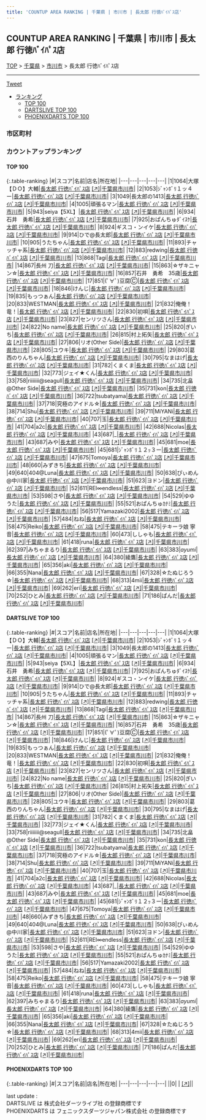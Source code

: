 ```yaml
---
title: 'COUNTUP AREA RANKING | 千葉県 | 市川市 | 長太郎 行徳ﾊﾞｲﾊﾟｽ店'
---
```

## COUNTUP AREA RANKING | 千葉県 | 市川市 | 長太郎 行徳ﾊﾞｲﾊﾟｽ店

[TOP](/darts/rank/) > [千葉県](/darts/rank/千葉県/) > [市川市](/darts/rank/千葉県/市川市/) > 長太郎 行徳ﾊﾞｲﾊﾟｽ店

___

<a href="https://twitter.com/share?ref_src=twsrc%5Etfw" data-text="COUNTUP AREA RANKING | 千葉県市川市長太郎 行徳ﾊﾞｲﾊﾟｽ店" class="twitter-share-button" data-hashtags="DARTSLIVE,PHOENIXDARTS,darts,ダーツ" data-show-count="false">Tweet</a>

* [ランキング](#カウントアップランキング)
    * [TOP 100](#top-100)
    * [DARTSLIVE TOP 100](#dartslive-top-100)
    * [PHOENIXDARTS TOP 100](#phoenixdarts-top-100)

### 市区町村

<ul>

</ul>

### カウントアップランキング

#### TOP 100



{:.table-ranking}
|#|スコア|名前|店名|所在地|
|---|---|---|---|---|
|1|1064|<span class="rank-name-dl">大塚【ＤＯ】大輔</span>|<a href="/darts/rank/shops/ba0e1e08d16507120d9b047a20a7ba1e.html">長太郎 行徳ﾊﾞｲﾊﾟｽ店</a> <a href="https://search.dartslive.com/jp/shop/ba0e1e08d16507120d9b047a20a7ba1e">[↗]</a>|<a href="/darts/rank/千葉県/市川市">千葉県市川市</a>|
|2|1053|<span class="rank-name-dl">ｼﾞｬﾝﾎﾞﾘ１ッ４ー</span>|<a href="/darts/rank/shops/ba0e1e08d16507120d9b047a20a7ba1e.html">長太郎 行徳ﾊﾞｲﾊﾟｽ店</a> <a href="https://search.dartslive.com/jp/shop/ba0e1e08d16507120d9b047a20a7ba1e">[↗]</a>|<a href="/darts/rank/千葉県/市川市">千葉県市川市</a>|
|3|1049|<span class="rank-name-dl">長太郎の1413</span>|<a href="/darts/rank/shops/ba0e1e08d16507120d9b047a20a7ba1e.html">長太郎 行徳ﾊﾞｲﾊﾟｽ店</a> <a href="https://search.dartslive.com/jp/shop/ba0e1e08d16507120d9b047a20a7ba1e">[↗]</a>|<a href="/darts/rank/千葉県/市川市">千葉県市川市</a>|
|4|1005|<span class="rank-name-dl">頑張るマン</span>|<a href="/darts/rank/shops/ba0e1e08d16507120d9b047a20a7ba1e.html">長太郎 行徳ﾊﾞｲﾊﾟｽ店</a> <a href="https://search.dartslive.com/jp/shop/ba0e1e08d16507120d9b047a20a7ba1e">[↗]</a>|<a href="/darts/rank/千葉県/市川市">千葉県市川市</a>|
|5|943|<span class="rank-name-dl">seiya【5XL】</span>|<a href="/darts/rank/shops/ba0e1e08d16507120d9b047a20a7ba1e.html">長太郎 行徳ﾊﾞｲﾊﾟｽ店</a> <a href="https://search.dartslive.com/jp/shop/ba0e1e08d16507120d9b047a20a7ba1e">[↗]</a>|<a href="/darts/rank/千葉県/市川市">千葉県市川市</a>|
|6|934|<span class="rank-name-dl">石井　勇希</span>|<a href="/darts/rank/shops/ba0e1e08d16507120d9b047a20a7ba1e.html">長太郎 行徳ﾊﾞｲﾊﾟｽ店</a> <a href="https://search.dartslive.com/jp/shop/ba0e1e08d16507120d9b047a20a7ba1e">[↗]</a>|<a href="/darts/rank/千葉県/市川市">千葉県市川市</a>|
|7|925|<span class="rank-name-dl">おぱんちゅﾀﾞｲｽｹ</span>|<a href="/darts/rank/shops/ba0e1e08d16507120d9b047a20a7ba1e.html">長太郎 行徳ﾊﾞｲﾊﾟｽ店</a> <a href="https://search.dartslive.com/jp/shop/ba0e1e08d16507120d9b047a20a7ba1e">[↗]</a>|<a href="/darts/rank/千葉県/市川市">千葉県市川市</a>|
|8|924|<span class="rank-name-dl">ギスコ・ンイケ</span>|<a href="/darts/rank/shops/ba0e1e08d16507120d9b047a20a7ba1e.html">長太郎 行徳ﾊﾞｲﾊﾟｽ店</a> <a href="https://search.dartslive.com/jp/shop/ba0e1e08d16507120d9b047a20a7ba1e">[↗]</a>|<a href="/darts/rank/千葉県/市川市">千葉県市川市</a>|
|9|914|<span class="rank-name-dl">ひで@長太郎</span>|<a href="/darts/rank/shops/ba0e1e08d16507120d9b047a20a7ba1e.html">長太郎 行徳ﾊﾞｲﾊﾟｽ店</a> <a href="https://search.dartslive.com/jp/shop/ba0e1e08d16507120d9b047a20a7ba1e">[↗]</a>|<a href="/darts/rank/千葉県/市川市">千葉県市川市</a>|
|10|905|<span class="rank-name-dl">うたちゃん</span>|<a href="/darts/rank/shops/ba0e1e08d16507120d9b047a20a7ba1e.html">長太郎 行徳ﾊﾞｲﾊﾟｽ店</a> <a href="https://search.dartslive.com/jp/shop/ba0e1e08d16507120d9b047a20a7ba1e">[↗]</a>|<a href="/darts/rank/千葉県/市川市">千葉県市川市</a>|
|11|893|<span class="rank-name-dl">チャッチャ系</span>|<a href="/darts/rank/shops/ba0e1e08d16507120d9b047a20a7ba1e.html">長太郎 行徳ﾊﾞｲﾊﾟｽ店</a> <a href="https://search.dartslive.com/jp/shop/ba0e1e08d16507120d9b047a20a7ba1e">[↗]</a>|<a href="/darts/rank/千葉県/市川市">千葉県市川市</a>|
|12|883|<span class="rank-name-dl">redwing</span>|<a href="/darts/rank/shops/ba0e1e08d16507120d9b047a20a7ba1e.html">長太郎 行徳ﾊﾞｲﾊﾟｽ店</a> <a href="https://search.dartslive.com/jp/shop/ba0e1e08d16507120d9b047a20a7ba1e">[↗]</a>|<a href="/darts/rank/千葉県/市川市">千葉県市川市</a>|
|13|868|<span class="rank-name-dl">Tagi</span>|<a href="/darts/rank/shops/ba0e1e08d16507120d9b047a20a7ba1e.html">長太郎 行徳ﾊﾞｲﾊﾟｽ店</a> <a href="https://search.dartslive.com/jp/shop/ba0e1e08d16507120d9b047a20a7ba1e">[↗]</a>|<a href="/darts/rank/千葉県/市川市">千葉県市川市</a>|
|14|867|<span class="rank-name-dl">長州 刀</span>|<a href="/darts/rank/shops/ba0e1e08d16507120d9b047a20a7ba1e.html">長太郎 行徳ﾊﾞｲﾊﾟｽ店</a> <a href="https://search.dartslive.com/jp/shop/ba0e1e08d16507120d9b047a20a7ba1e">[↗]</a>|<a href="/darts/rank/千葉県/市川市">千葉県市川市</a>|
|15|863|<span class="rank-name-dl">☆ザキニャン☆</span>|<a href="/darts/rank/shops/ba0e1e08d16507120d9b047a20a7ba1e.html">長太郎 行徳ﾊﾞｲﾊﾟｽ店</a> <a href="https://search.dartslive.com/jp/shop/ba0e1e08d16507120d9b047a20a7ba1e">[↗]</a>|<a href="/darts/rank/千葉県/市川市">千葉県市川市</a>|
|16|857|<span class="rank-name-dl">石井　勇希　35歳</span>|<a href="/darts/rank/shops/ba0e1e08d16507120d9b047a20a7ba1e.html">長太郎 行徳ﾊﾞｲﾊﾟｽ店</a> <a href="https://search.dartslive.com/jp/shop/ba0e1e08d16507120d9b047a20a7ba1e">[↗]</a>|<a href="/darts/rank/千葉県/市川市">千葉県市川市</a>|
|17|851|<span class="rank-name-dl">(ﾟ∀ﾟ)豆腐Ⓒ</span>|<a href="/darts/rank/shops/ba0e1e08d16507120d9b047a20a7ba1e.html">長太郎 行徳ﾊﾞｲﾊﾟｽ店</a> <a href="https://search.dartslive.com/jp/shop/ba0e1e08d16507120d9b047a20a7ba1e">[↗]</a>|<a href="/darts/rank/千葉県/市川市">千葉県市川市</a>|
|18|846|<span class="rank-name-dl">けんじ</span>|<a href="/darts/rank/shops/ba0e1e08d16507120d9b047a20a7ba1e.html">長太郎 行徳ﾊﾞｲﾊﾟｽ店</a> <a href="https://search.dartslive.com/jp/shop/ba0e1e08d16507120d9b047a20a7ba1e">[↗]</a>|<a href="/darts/rank/千葉県/市川市">千葉県市川市</a>|
|19|835|<span class="rank-name-dl">もっつぁん</span>|<a href="/darts/rank/shops/ba0e1e08d16507120d9b047a20a7ba1e.html">長太郎 行徳ﾊﾞｲﾊﾟｽ店</a> <a href="https://search.dartslive.com/jp/shop/ba0e1e08d16507120d9b047a20a7ba1e">[↗]</a>|<a href="/darts/rank/千葉県/市川市">千葉県市川市</a>|
|20|833|<span class="rank-name-dl">WESTMAN</span>|<a href="/darts/rank/shops/ba0e1e08d16507120d9b047a20a7ba1e.html">長太郎 行徳ﾊﾞｲﾊﾟｽ店</a> <a href="https://search.dartslive.com/jp/shop/ba0e1e08d16507120d9b047a20a7ba1e">[↗]</a>|<a href="/darts/rank/千葉県/市川市">千葉県市川市</a>|
|21|832|<span class="rank-name-dl">俺俺！竜！</span>|<a href="/darts/rank/shops/ba0e1e08d16507120d9b047a20a7ba1e.html">長太郎 行徳ﾊﾞｲﾊﾟｽ店</a> <a href="https://search.dartslive.com/jp/shop/ba0e1e08d16507120d9b047a20a7ba1e">[↗]</a>|<a href="/darts/rank/千葉県/市川市">千葉県市川市</a>|
|22|830|<span class="rank-name-dl">初唄</span>|<a href="/darts/rank/shops/ba0e1e08d16507120d9b047a20a7ba1e.html">長太郎 行徳ﾊﾞｲﾊﾟｽ店</a> <a href="https://search.dartslive.com/jp/shop/ba0e1e08d16507120d9b047a20a7ba1e">[↗]</a>|<a href="/darts/rank/千葉県/市川市">千葉県市川市</a>|
|23|827|<span class="rank-name-dl">センリツさん</span>|<a href="/darts/rank/shops/ba0e1e08d16507120d9b047a20a7ba1e.html">長太郎 行徳ﾊﾞｲﾊﾟｽ店</a> <a href="https://search.dartslive.com/jp/shop/ba0e1e08d16507120d9b047a20a7ba1e">[↗]</a>|<a href="/darts/rank/千葉県/市川市">千葉県市川市</a>|
|24|822|<span class="rank-name-dl">No name</span>|<a href="/darts/rank/shops/ba0e1e08d16507120d9b047a20a7ba1e.html">長太郎 行徳ﾊﾞｲﾊﾟｽ店</a> <a href="https://search.dartslive.com/jp/shop/ba0e1e08d16507120d9b047a20a7ba1e">[↗]</a>|<a href="/darts/rank/千葉県/市川市">千葉県市川市</a>|
|25|820|<span class="rank-name-dl">ぎいち</span>|<a href="/darts/rank/shops/ba0e1e08d16507120d9b047a20a7ba1e.html">長太郎 行徳ﾊﾞｲﾊﾟｽ店</a> <a href="https://search.dartslive.com/jp/shop/ba0e1e08d16507120d9b047a20a7ba1e">[↗]</a>|<a href="/darts/rank/千葉県/市川市">千葉県市川市</a>|
|26|815|<span class="rank-name-dl">村上拓矢</span>|<a href="/darts/rank/shops/ba0e1e08d16507120d9b047a20a7ba1e.html">長太郎 行徳ﾊﾞｲﾊﾟｽ店</a> <a href="https://search.dartslive.com/jp/shop/ba0e1e08d16507120d9b047a20a7ba1e">[↗]</a>|<a href="/darts/rank/千葉県/市川市">千葉県市川市</a>|
|27|806|<span class="rank-name-dl">リオ(Other Side)</span>|<a href="/darts/rank/shops/ba0e1e08d16507120d9b047a20a7ba1e.html">長太郎 行徳ﾊﾞｲﾊﾟｽ店</a> <a href="https://search.dartslive.com/jp/shop/ba0e1e08d16507120d9b047a20a7ba1e">[↗]</a>|<a href="/darts/rank/千葉県/市川市">千葉県市川市</a>|
|28|805|<span class="rank-name-dl">ユウキ</span>|<a href="/darts/rank/shops/ba0e1e08d16507120d9b047a20a7ba1e.html">長太郎 行徳ﾊﾞｲﾊﾟｽ店</a> <a href="https://search.dartslive.com/jp/shop/ba0e1e08d16507120d9b047a20a7ba1e">[↗]</a>|<a href="/darts/rank/千葉県/市川市">千葉県市川市</a>|
|29|803|<span class="rank-name-dl">葛西のりんちゃん</span>|<a href="/darts/rank/shops/ba0e1e08d16507120d9b047a20a7ba1e.html">長太郎 行徳ﾊﾞｲﾊﾟｽ店</a> <a href="https://search.dartslive.com/jp/shop/ba0e1e08d16507120d9b047a20a7ba1e">[↗]</a>|<a href="/darts/rank/千葉県/市川市">千葉県市川市</a>|
|30|795|<span class="rank-name-dl">なまはげ</span>|<a href="/darts/rank/shops/ba0e1e08d16507120d9b047a20a7ba1e.html">長太郎 行徳ﾊﾞｲﾊﾟｽ店</a> <a href="https://search.dartslive.com/jp/shop/ba0e1e08d16507120d9b047a20a7ba1e">[↗]</a>|<a href="/darts/rank/千葉県/市川市">千葉県市川市</a>|
|31|782|<span class="rank-name-dl">くまくま</span>|<a href="/darts/rank/shops/ba0e1e08d16507120d9b047a20a7ba1e.html">長太郎 行徳ﾊﾞｲﾊﾟｽ店</a> <a href="https://search.dartslive.com/jp/shop/ba0e1e08d16507120d9b047a20a7ba1e">[↗]</a>|<a href="/darts/rank/千葉県/市川市">千葉県市川市</a>|
|32|773|<span class="rank-name-dl">ジェイ★くん</span>|<a href="/darts/rank/shops/ba0e1e08d16507120d9b047a20a7ba1e.html">長太郎 行徳ﾊﾞｲﾊﾟｽ店</a> <a href="https://search.dartslive.com/jp/shop/ba0e1e08d16507120d9b047a20a7ba1e">[↗]</a>|<a href="/darts/rank/千葉県/市川市">千葉県市川市</a>|
|33|758|<span class="rank-name-dl">riiiiiii@seagull</span>|<a href="/darts/rank/shops/ba0e1e08d16507120d9b047a20a7ba1e.html">長太郎 行徳ﾊﾞｲﾊﾟｽ店</a> <a href="https://search.dartslive.com/jp/shop/ba0e1e08d16507120d9b047a20a7ba1e">[↗]</a>|<a href="/darts/rank/千葉県/市川市">千葉県市川市</a>|
|34|735|<span class="rank-name-dl">北畠@Other Side</span>|<a href="/darts/rank/shops/ba0e1e08d16507120d9b047a20a7ba1e.html">長太郎 行徳ﾊﾞｲﾊﾟｽ店</a> <a href="https://search.dartslive.com/jp/shop/ba0e1e08d16507120d9b047a20a7ba1e">[↗]</a>|<a href="/darts/rank/千葉県/市川市">千葉県市川市</a>|
|35|731|<span class="rank-name-dl">kon</span>|<a href="/darts/rank/shops/ba0e1e08d16507120d9b047a20a7ba1e.html">長太郎 行徳ﾊﾞｲﾊﾟｽ店</a> <a href="https://search.dartslive.com/jp/shop/ba0e1e08d16507120d9b047a20a7ba1e">[↗]</a>|<a href="/darts/rank/千葉県/市川市">千葉県市川市</a>|
|36|722|<span class="rank-name-dl">tsubatyama</span>|<a href="/darts/rank/shops/ba0e1e08d16507120d9b047a20a7ba1e.html">長太郎 行徳ﾊﾞｲﾊﾟｽ店</a> <a href="https://search.dartslive.com/jp/shop/ba0e1e08d16507120d9b047a20a7ba1e">[↗]</a>|<a href="/darts/rank/千葉県/市川市">千葉県市川市</a>|
|37|718|<span class="rank-name-dl">究極のアイドル☆</span>|<a href="/darts/rank/shops/ba0e1e08d16507120d9b047a20a7ba1e.html">長太郎 行徳ﾊﾞｲﾊﾟｽ店</a> <a href="https://search.dartslive.com/jp/shop/ba0e1e08d16507120d9b047a20a7ba1e">[↗]</a>|<a href="/darts/rank/千葉県/市川市">千葉県市川市</a>|
|38|714|<span class="rank-name-dl">Shu</span>|<a href="/darts/rank/shops/ba0e1e08d16507120d9b047a20a7ba1e.html">長太郎 行徳ﾊﾞｲﾊﾟｽ店</a> <a href="https://search.dartslive.com/jp/shop/ba0e1e08d16507120d9b047a20a7ba1e">[↗]</a>|<a href="/darts/rank/千葉県/市川市">千葉県市川市</a>|
|39|711|<span class="rank-name-dl">MiYANi</span>|<a href="/darts/rank/shops/ba0e1e08d16507120d9b047a20a7ba1e.html">長太郎 行徳ﾊﾞｲﾊﾟｽ店</a> <a href="https://search.dartslive.com/jp/shop/ba0e1e08d16507120d9b047a20a7ba1e">[↗]</a>|<a href="/darts/rank/千葉県/市川市">千葉県市川市</a>|
|40|707|<span class="rank-name-dl">玉</span>|<a href="/darts/rank/shops/ba0e1e08d16507120d9b047a20a7ba1e.html">長太郎 行徳ﾊﾞｲﾊﾟｽ店</a> <a href="https://search.dartslive.com/jp/shop/ba0e1e08d16507120d9b047a20a7ba1e">[↗]</a>|<a href="/darts/rank/千葉県/市川市">千葉県市川市</a>|
|41|704|<span class="rank-name-dl">a2c</span>|<a href="/darts/rank/shops/ba0e1e08d16507120d9b047a20a7ba1e.html">長太郎 行徳ﾊﾞｲﾊﾟｽ店</a> <a href="https://search.dartslive.com/jp/shop/ba0e1e08d16507120d9b047a20a7ba1e">[↗]</a>|<a href="/darts/rank/千葉県/市川市">千葉県市川市</a>|
|42|688|<span class="rank-name-dl">Nicolas</span>|<a href="/darts/rank/shops/ba0e1e08d16507120d9b047a20a7ba1e.html">長太郎 行徳ﾊﾞｲﾊﾟｽ店</a> <a href="https://search.dartslive.com/jp/shop/ba0e1e08d16507120d9b047a20a7ba1e">[↗]</a>|<a href="/darts/rank/千葉県/市川市">千葉県市川市</a>|
|43|687|<span class="rank-name-dl">_</span>|<a href="/darts/rank/shops/ba0e1e08d16507120d9b047a20a7ba1e.html">長太郎 行徳ﾊﾞｲﾊﾟｽ店</a> <a href="https://search.dartslive.com/jp/shop/ba0e1e08d16507120d9b047a20a7ba1e">[↗]</a>|<a href="/darts/rank/千葉県/市川市">千葉県市川市</a>|
|43|687|<span class="rank-name-dl">みや</span>|<a href="/darts/rank/shops/ba0e1e08d16507120d9b047a20a7ba1e.html">長太郎 行徳ﾊﾞｲﾊﾟｽ店</a> <a href="https://search.dartslive.com/jp/shop/ba0e1e08d16507120d9b047a20a7ba1e">[↗]</a>|<a href="/darts/rank/千葉県/市川市">千葉県市川市</a>|
|45|681|<span class="rank-name-dl">moe</span>|<a href="/darts/rank/shops/ba0e1e08d16507120d9b047a20a7ba1e.html">長太郎 行徳ﾊﾞｲﾊﾟｽ店</a> <a href="https://search.dartslive.com/jp/shop/ba0e1e08d16507120d9b047a20a7ba1e">[↗]</a>|<a href="/darts/rank/千葉県/市川市">千葉県市川市</a>|
|45|681|<span class="rank-name-dl">ｼﾞｬﾝﾎﾞﾘ１２ｯ３ー</span>|<a href="/darts/rank/shops/ba0e1e08d16507120d9b047a20a7ba1e.html">長太郎 行徳ﾊﾞｲﾊﾟｽ店</a> <a href="https://search.dartslive.com/jp/shop/ba0e1e08d16507120d9b047a20a7ba1e">[↗]</a>|<a href="/darts/rank/千葉県/市川市">千葉県市川市</a>|
|47|675|<span class="rank-name-dl">Tomoya</span>|<a href="/darts/rank/shops/ba0e1e08d16507120d9b047a20a7ba1e.html">長太郎 行徳ﾊﾞｲﾊﾟｽ店</a> <a href="https://search.dartslive.com/jp/shop/ba0e1e08d16507120d9b047a20a7ba1e">[↗]</a>|<a href="/darts/rank/千葉県/市川市">千葉県市川市</a>|
|48|660|<span class="rank-name-dl">みずきち</span>|<a href="/darts/rank/shops/ba0e1e08d16507120d9b047a20a7ba1e.html">長太郎 行徳ﾊﾞｲﾊﾟｽ店</a> <a href="https://search.dartslive.com/jp/shop/ba0e1e08d16507120d9b047a20a7ba1e">[↗]</a>|<a href="/darts/rank/千葉県/市川市">千葉県市川市</a>|
|49|640|<span class="rank-name-dl">404@Luna</span>|<a href="/darts/rank/shops/ba0e1e08d16507120d9b047a20a7ba1e.html">長太郎 行徳ﾊﾞｲﾊﾟｽ店</a> <a href="https://search.dartslive.com/jp/shop/ba0e1e08d16507120d9b047a20a7ba1e">[↗]</a>|<a href="/darts/rank/千葉県/市川市">千葉県市川市</a>|
|50|638|<span class="rank-name-dl">ぴぃめん@中川家</span>|<a href="/darts/rank/shops/ba0e1e08d16507120d9b047a20a7ba1e.html">長太郎 行徳ﾊﾞｲﾊﾟｽ店</a> <a href="https://search.dartslive.com/jp/shop/ba0e1e08d16507120d9b047a20a7ba1e">[↗]</a>|<a href="/darts/rank/千葉県/市川市">千葉県市川市</a>|
|51|623|<span class="rank-name-dl">ヨドン</span>|<a href="/darts/rank/shops/ba0e1e08d16507120d9b047a20a7ba1e.html">長太郎 行徳ﾊﾞｲﾊﾟｽ店</a> <a href="https://search.dartslive.com/jp/shop/ba0e1e08d16507120d9b047a20a7ba1e">[↗]</a>|<a href="/darts/rank/千葉県/市川市">千葉県市川市</a>|
|52|611|<span class="rank-name-dl">REI∞endless</span>|<a href="/darts/rank/shops/ba0e1e08d16507120d9b047a20a7ba1e.html">長太郎 行徳ﾊﾞｲﾊﾟｽ店</a> <a href="https://search.dartslive.com/jp/shop/ba0e1e08d16507120d9b047a20a7ba1e">[↗]</a>|<a href="/darts/rank/千葉県/市川市">千葉県市川市</a>|
|53|598|<span class="rank-name-dl">さや</span>|<a href="/darts/rank/shops/ba0e1e08d16507120d9b047a20a7ba1e.html">長太郎 行徳ﾊﾞｲﾊﾟｽ店</a> <a href="https://search.dartslive.com/jp/shop/ba0e1e08d16507120d9b047a20a7ba1e">[↗]</a>|<a href="/darts/rank/千葉県/市川市">千葉県市川市</a>|
|54|529|<span class="rank-name-dl">ゆゆうた</span>|<a href="/darts/rank/shops/ba0e1e08d16507120d9b047a20a7ba1e.html">長太郎 行徳ﾊﾞｲﾊﾟｽ店</a> <a href="https://search.dartslive.com/jp/shop/ba0e1e08d16507120d9b047a20a7ba1e">[↗]</a>|<a href="/darts/rank/千葉県/市川市">千葉県市川市</a>|
|55|521|<span class="rank-name-dl">おぱんちゅｶﾅﾐ</span>|<a href="/darts/rank/shops/ba0e1e08d16507120d9b047a20a7ba1e.html">長太郎 行徳ﾊﾞｲﾊﾟｽ店</a> <a href="https://search.dartslive.com/jp/shop/ba0e1e08d16507120d9b047a20a7ba1e">[↗]</a>|<a href="/darts/rank/千葉県/市川市">千葉県市川市</a>|
|56|517|<span class="rank-name-dl">Yamazaki2002</span>|<a href="/darts/rank/shops/ba0e1e08d16507120d9b047a20a7ba1e.html">長太郎 行徳ﾊﾞｲﾊﾟｽ店</a> <a href="https://search.dartslive.com/jp/shop/ba0e1e08d16507120d9b047a20a7ba1e">[↗]</a>|<a href="/darts/rank/千葉県/市川市">千葉県市川市</a>|
|57|484|<span class="rank-name-dl">ねね</span>|<a href="/darts/rank/shops/ba0e1e08d16507120d9b047a20a7ba1e.html">長太郎 行徳ﾊﾞｲﾊﾟｽ店</a> <a href="https://search.dartslive.com/jp/shop/ba0e1e08d16507120d9b047a20a7ba1e">[↗]</a>|<a href="/darts/rank/千葉県/市川市">千葉県市川市</a>|
|58|475|<span class="rank-name-dl">Reiko</span>|<a href="/darts/rank/shops/ba0e1e08d16507120d9b047a20a7ba1e.html">長太郎 行徳ﾊﾞｲﾊﾟｽ店</a> <a href="https://search.dartslive.com/jp/shop/ba0e1e08d16507120d9b047a20a7ba1e">[↗]</a>|<a href="/darts/rank/千葉県/市川市">千葉県市川市</a>|
|58|475|<span class="rank-name-dl">テキーラ娘 寧音</span>|<a href="/darts/rank/shops/ba0e1e08d16507120d9b047a20a7ba1e.html">長太郎 行徳ﾊﾞｲﾊﾟｽ店</a> <a href="https://search.dartslive.com/jp/shop/ba0e1e08d16507120d9b047a20a7ba1e">[↗]</a>|<a href="/darts/rank/千葉県/市川市">千葉県市川市</a>|
|60|473|<span class="rank-name-dl">ししゃも</span>|<a href="/darts/rank/shops/ba0e1e08d16507120d9b047a20a7ba1e.html">長太郎 行徳ﾊﾞｲﾊﾟｽ店</a> <a href="https://search.dartslive.com/jp/shop/ba0e1e08d16507120d9b047a20a7ba1e">[↗]</a>|<a href="/darts/rank/千葉県/市川市">千葉県市川市</a>|
|61|418|<span class="rank-name-dl">runa</span>|<a href="/darts/rank/shops/ba0e1e08d16507120d9b047a20a7ba1e.html">長太郎 行徳ﾊﾞｲﾊﾟｽ店</a> <a href="https://search.dartslive.com/jp/shop/ba0e1e08d16507120d9b047a20a7ba1e">[↗]</a>|<a href="/darts/rank/千葉県/市川市">千葉県市川市</a>|
|62|397|<span class="rank-name-dl">みちゃまるり</span>|<a href="/darts/rank/shops/ba0e1e08d16507120d9b047a20a7ba1e.html">長太郎 行徳ﾊﾞｲﾊﾟｽ店</a> <a href="https://search.dartslive.com/jp/shop/ba0e1e08d16507120d9b047a20a7ba1e">[↗]</a>|<a href="/darts/rank/千葉県/市川市">千葉県市川市</a>|
|63|383|<span class="rank-name-dl">*ayumi*</span>|<a href="/darts/rank/shops/ba0e1e08d16507120d9b047a20a7ba1e.html">長太郎 行徳ﾊﾞｲﾊﾟｽ店</a> <a href="https://search.dartslive.com/jp/shop/ba0e1e08d16507120d9b047a20a7ba1e">[↗]</a>|<a href="/darts/rank/千葉県/市川市">千葉県市川市</a>|
|64|380|<span class="rank-name-dl">綾鷹</span>|<a href="/darts/rank/shops/ba0e1e08d16507120d9b047a20a7ba1e.html">長太郎 行徳ﾊﾞｲﾊﾟｽ店</a> <a href="https://search.dartslive.com/jp/shop/ba0e1e08d16507120d9b047a20a7ba1e">[↗]</a>|<a href="/darts/rank/千葉県/市川市">千葉県市川市</a>|
|65|356|<span class="rank-name-dl">aki</span>|<a href="/darts/rank/shops/ba0e1e08d16507120d9b047a20a7ba1e.html">長太郎 行徳ﾊﾞｲﾊﾟｽ店</a> <a href="https://search.dartslive.com/jp/shop/ba0e1e08d16507120d9b047a20a7ba1e">[↗]</a>|<a href="/darts/rank/千葉県/市川市">千葉県市川市</a>|
|66|355|<span class="rank-name-dl">Nana</span>|<a href="/darts/rank/shops/ba0e1e08d16507120d9b047a20a7ba1e.html">長太郎 行徳ﾊﾞｲﾊﾟｽ店</a> <a href="https://search.dartslive.com/jp/shop/ba0e1e08d16507120d9b047a20a7ba1e">[↗]</a>|<a href="/darts/rank/千葉県/市川市">千葉県市川市</a>|
|67|328|<span class="rank-name-dl">☆たぬじろう☆</span>|<a href="/darts/rank/shops/ba0e1e08d16507120d9b047a20a7ba1e.html">長太郎 行徳ﾊﾞｲﾊﾟｽ店</a> <a href="https://search.dartslive.com/jp/shop/ba0e1e08d16507120d9b047a20a7ba1e">[↗]</a>|<a href="/darts/rank/千葉県/市川市">千葉県市川市</a>|
|68|313|<span class="rank-name-dl">4mii</span>|<a href="/darts/rank/shops/ba0e1e08d16507120d9b047a20a7ba1e.html">長太郎 行徳ﾊﾞｲﾊﾟｽ店</a> <a href="https://search.dartslive.com/jp/shop/ba0e1e08d16507120d9b047a20a7ba1e">[↗]</a>|<a href="/darts/rank/千葉県/市川市">千葉県市川市</a>|
|69|262|<span class="rank-name-dl">eri</span>|<a href="/darts/rank/shops/ba0e1e08d16507120d9b047a20a7ba1e.html">長太郎 行徳ﾊﾞｲﾊﾟｽ店</a> <a href="https://search.dartslive.com/jp/shop/ba0e1e08d16507120d9b047a20a7ba1e">[↗]</a>|<a href="/darts/rank/千葉県/市川市">千葉県市川市</a>|
|70|252|<span class="rank-name-dl">ひとみ</span>|<a href="/darts/rank/shops/ba0e1e08d16507120d9b047a20a7ba1e.html">長太郎 行徳ﾊﾞｲﾊﾟｽ店</a> <a href="https://search.dartslive.com/jp/shop/ba0e1e08d16507120d9b047a20a7ba1e">[↗]</a>|<a href="/darts/rank/千葉県/市川市">千葉県市川市</a>|
|71|186|<span class="rank-name-dl">ぱんだ</span>|<a href="/darts/rank/shops/ba0e1e08d16507120d9b047a20a7ba1e.html">長太郎 行徳ﾊﾞｲﾊﾟｽ店</a> <a href="https://search.dartslive.com/jp/shop/ba0e1e08d16507120d9b047a20a7ba1e">[↗]</a>|<a href="/darts/rank/千葉県/市川市">千葉県市川市</a>|


#### DARTSLIVE TOP 100



{:.table-ranking}
|#|スコア|名前|店名|所在地|
|---|---|---|---|---|
|1|1064|<span class="rank-name-dl">大塚【ＤＯ】大輔</span>|<a href="/darts/rank/shops/ba0e1e08d16507120d9b047a20a7ba1e.html">長太郎 行徳ﾊﾞｲﾊﾟｽ店</a> <a href="https://search.dartslive.com/jp/shop/ba0e1e08d16507120d9b047a20a7ba1e">[↗]</a>|<a href="/darts/rank/千葉県/市川市">千葉県市川市</a>|
|2|1053|<span class="rank-name-dl">ｼﾞｬﾝﾎﾞﾘ１ッ４ー</span>|<a href="/darts/rank/shops/ba0e1e08d16507120d9b047a20a7ba1e.html">長太郎 行徳ﾊﾞｲﾊﾟｽ店</a> <a href="https://search.dartslive.com/jp/shop/ba0e1e08d16507120d9b047a20a7ba1e">[↗]</a>|<a href="/darts/rank/千葉県/市川市">千葉県市川市</a>|
|3|1049|<span class="rank-name-dl">長太郎の1413</span>|<a href="/darts/rank/shops/ba0e1e08d16507120d9b047a20a7ba1e.html">長太郎 行徳ﾊﾞｲﾊﾟｽ店</a> <a href="https://search.dartslive.com/jp/shop/ba0e1e08d16507120d9b047a20a7ba1e">[↗]</a>|<a href="/darts/rank/千葉県/市川市">千葉県市川市</a>|
|4|1005|<span class="rank-name-dl">頑張るマン</span>|<a href="/darts/rank/shops/ba0e1e08d16507120d9b047a20a7ba1e.html">長太郎 行徳ﾊﾞｲﾊﾟｽ店</a> <a href="https://search.dartslive.com/jp/shop/ba0e1e08d16507120d9b047a20a7ba1e">[↗]</a>|<a href="/darts/rank/千葉県/市川市">千葉県市川市</a>|
|5|943|<span class="rank-name-dl">seiya【5XL】</span>|<a href="/darts/rank/shops/ba0e1e08d16507120d9b047a20a7ba1e.html">長太郎 行徳ﾊﾞｲﾊﾟｽ店</a> <a href="https://search.dartslive.com/jp/shop/ba0e1e08d16507120d9b047a20a7ba1e">[↗]</a>|<a href="/darts/rank/千葉県/市川市">千葉県市川市</a>|
|6|934|<span class="rank-name-dl">石井　勇希</span>|<a href="/darts/rank/shops/ba0e1e08d16507120d9b047a20a7ba1e.html">長太郎 行徳ﾊﾞｲﾊﾟｽ店</a> <a href="https://search.dartslive.com/jp/shop/ba0e1e08d16507120d9b047a20a7ba1e">[↗]</a>|<a href="/darts/rank/千葉県/市川市">千葉県市川市</a>|
|7|925|<span class="rank-name-dl">おぱんちゅﾀﾞｲｽｹ</span>|<a href="/darts/rank/shops/ba0e1e08d16507120d9b047a20a7ba1e.html">長太郎 行徳ﾊﾞｲﾊﾟｽ店</a> <a href="https://search.dartslive.com/jp/shop/ba0e1e08d16507120d9b047a20a7ba1e">[↗]</a>|<a href="/darts/rank/千葉県/市川市">千葉県市川市</a>|
|8|924|<span class="rank-name-dl">ギスコ・ンイケ</span>|<a href="/darts/rank/shops/ba0e1e08d16507120d9b047a20a7ba1e.html">長太郎 行徳ﾊﾞｲﾊﾟｽ店</a> <a href="https://search.dartslive.com/jp/shop/ba0e1e08d16507120d9b047a20a7ba1e">[↗]</a>|<a href="/darts/rank/千葉県/市川市">千葉県市川市</a>|
|9|914|<span class="rank-name-dl">ひで@長太郎</span>|<a href="/darts/rank/shops/ba0e1e08d16507120d9b047a20a7ba1e.html">長太郎 行徳ﾊﾞｲﾊﾟｽ店</a> <a href="https://search.dartslive.com/jp/shop/ba0e1e08d16507120d9b047a20a7ba1e">[↗]</a>|<a href="/darts/rank/千葉県/市川市">千葉県市川市</a>|
|10|905|<span class="rank-name-dl">うたちゃん</span>|<a href="/darts/rank/shops/ba0e1e08d16507120d9b047a20a7ba1e.html">長太郎 行徳ﾊﾞｲﾊﾟｽ店</a> <a href="https://search.dartslive.com/jp/shop/ba0e1e08d16507120d9b047a20a7ba1e">[↗]</a>|<a href="/darts/rank/千葉県/市川市">千葉県市川市</a>|
|11|893|<span class="rank-name-dl">チャッチャ系</span>|<a href="/darts/rank/shops/ba0e1e08d16507120d9b047a20a7ba1e.html">長太郎 行徳ﾊﾞｲﾊﾟｽ店</a> <a href="https://search.dartslive.com/jp/shop/ba0e1e08d16507120d9b047a20a7ba1e">[↗]</a>|<a href="/darts/rank/千葉県/市川市">千葉県市川市</a>|
|12|883|<span class="rank-name-dl">redwing</span>|<a href="/darts/rank/shops/ba0e1e08d16507120d9b047a20a7ba1e.html">長太郎 行徳ﾊﾞｲﾊﾟｽ店</a> <a href="https://search.dartslive.com/jp/shop/ba0e1e08d16507120d9b047a20a7ba1e">[↗]</a>|<a href="/darts/rank/千葉県/市川市">千葉県市川市</a>|
|13|868|<span class="rank-name-dl">Tagi</span>|<a href="/darts/rank/shops/ba0e1e08d16507120d9b047a20a7ba1e.html">長太郎 行徳ﾊﾞｲﾊﾟｽ店</a> <a href="https://search.dartslive.com/jp/shop/ba0e1e08d16507120d9b047a20a7ba1e">[↗]</a>|<a href="/darts/rank/千葉県/市川市">千葉県市川市</a>|
|14|867|<span class="rank-name-dl">長州 刀</span>|<a href="/darts/rank/shops/ba0e1e08d16507120d9b047a20a7ba1e.html">長太郎 行徳ﾊﾞｲﾊﾟｽ店</a> <a href="https://search.dartslive.com/jp/shop/ba0e1e08d16507120d9b047a20a7ba1e">[↗]</a>|<a href="/darts/rank/千葉県/市川市">千葉県市川市</a>|
|15|863|<span class="rank-name-dl">☆ザキニャン☆</span>|<a href="/darts/rank/shops/ba0e1e08d16507120d9b047a20a7ba1e.html">長太郎 行徳ﾊﾞｲﾊﾟｽ店</a> <a href="https://search.dartslive.com/jp/shop/ba0e1e08d16507120d9b047a20a7ba1e">[↗]</a>|<a href="/darts/rank/千葉県/市川市">千葉県市川市</a>|
|16|857|<span class="rank-name-dl">石井　勇希　35歳</span>|<a href="/darts/rank/shops/ba0e1e08d16507120d9b047a20a7ba1e.html">長太郎 行徳ﾊﾞｲﾊﾟｽ店</a> <a href="https://search.dartslive.com/jp/shop/ba0e1e08d16507120d9b047a20a7ba1e">[↗]</a>|<a href="/darts/rank/千葉県/市川市">千葉県市川市</a>|
|17|851|<span class="rank-name-dl">(ﾟ∀ﾟ)豆腐Ⓒ</span>|<a href="/darts/rank/shops/ba0e1e08d16507120d9b047a20a7ba1e.html">長太郎 行徳ﾊﾞｲﾊﾟｽ店</a> <a href="https://search.dartslive.com/jp/shop/ba0e1e08d16507120d9b047a20a7ba1e">[↗]</a>|<a href="/darts/rank/千葉県/市川市">千葉県市川市</a>|
|18|846|<span class="rank-name-dl">けんじ</span>|<a href="/darts/rank/shops/ba0e1e08d16507120d9b047a20a7ba1e.html">長太郎 行徳ﾊﾞｲﾊﾟｽ店</a> <a href="https://search.dartslive.com/jp/shop/ba0e1e08d16507120d9b047a20a7ba1e">[↗]</a>|<a href="/darts/rank/千葉県/市川市">千葉県市川市</a>|
|19|835|<span class="rank-name-dl">もっつぁん</span>|<a href="/darts/rank/shops/ba0e1e08d16507120d9b047a20a7ba1e.html">長太郎 行徳ﾊﾞｲﾊﾟｽ店</a> <a href="https://search.dartslive.com/jp/shop/ba0e1e08d16507120d9b047a20a7ba1e">[↗]</a>|<a href="/darts/rank/千葉県/市川市">千葉県市川市</a>|
|20|833|<span class="rank-name-dl">WESTMAN</span>|<a href="/darts/rank/shops/ba0e1e08d16507120d9b047a20a7ba1e.html">長太郎 行徳ﾊﾞｲﾊﾟｽ店</a> <a href="https://search.dartslive.com/jp/shop/ba0e1e08d16507120d9b047a20a7ba1e">[↗]</a>|<a href="/darts/rank/千葉県/市川市">千葉県市川市</a>|
|21|832|<span class="rank-name-dl">俺俺！竜！</span>|<a href="/darts/rank/shops/ba0e1e08d16507120d9b047a20a7ba1e.html">長太郎 行徳ﾊﾞｲﾊﾟｽ店</a> <a href="https://search.dartslive.com/jp/shop/ba0e1e08d16507120d9b047a20a7ba1e">[↗]</a>|<a href="/darts/rank/千葉県/市川市">千葉県市川市</a>|
|22|830|<span class="rank-name-dl">初唄</span>|<a href="/darts/rank/shops/ba0e1e08d16507120d9b047a20a7ba1e.html">長太郎 行徳ﾊﾞｲﾊﾟｽ店</a> <a href="https://search.dartslive.com/jp/shop/ba0e1e08d16507120d9b047a20a7ba1e">[↗]</a>|<a href="/darts/rank/千葉県/市川市">千葉県市川市</a>|
|23|827|<span class="rank-name-dl">センリツさん</span>|<a href="/darts/rank/shops/ba0e1e08d16507120d9b047a20a7ba1e.html">長太郎 行徳ﾊﾞｲﾊﾟｽ店</a> <a href="https://search.dartslive.com/jp/shop/ba0e1e08d16507120d9b047a20a7ba1e">[↗]</a>|<a href="/darts/rank/千葉県/市川市">千葉県市川市</a>|
|24|822|<span class="rank-name-dl">No name</span>|<a href="/darts/rank/shops/ba0e1e08d16507120d9b047a20a7ba1e.html">長太郎 行徳ﾊﾞｲﾊﾟｽ店</a> <a href="https://search.dartslive.com/jp/shop/ba0e1e08d16507120d9b047a20a7ba1e">[↗]</a>|<a href="/darts/rank/千葉県/市川市">千葉県市川市</a>|
|25|820|<span class="rank-name-dl">ぎいち</span>|<a href="/darts/rank/shops/ba0e1e08d16507120d9b047a20a7ba1e.html">長太郎 行徳ﾊﾞｲﾊﾟｽ店</a> <a href="https://search.dartslive.com/jp/shop/ba0e1e08d16507120d9b047a20a7ba1e">[↗]</a>|<a href="/darts/rank/千葉県/市川市">千葉県市川市</a>|
|26|815|<span class="rank-name-dl">村上拓矢</span>|<a href="/darts/rank/shops/ba0e1e08d16507120d9b047a20a7ba1e.html">長太郎 行徳ﾊﾞｲﾊﾟｽ店</a> <a href="https://search.dartslive.com/jp/shop/ba0e1e08d16507120d9b047a20a7ba1e">[↗]</a>|<a href="/darts/rank/千葉県/市川市">千葉県市川市</a>|
|27|806|<span class="rank-name-dl">リオ(Other Side)</span>|<a href="/darts/rank/shops/ba0e1e08d16507120d9b047a20a7ba1e.html">長太郎 行徳ﾊﾞｲﾊﾟｽ店</a> <a href="https://search.dartslive.com/jp/shop/ba0e1e08d16507120d9b047a20a7ba1e">[↗]</a>|<a href="/darts/rank/千葉県/市川市">千葉県市川市</a>|
|28|805|<span class="rank-name-dl">ユウキ</span>|<a href="/darts/rank/shops/ba0e1e08d16507120d9b047a20a7ba1e.html">長太郎 行徳ﾊﾞｲﾊﾟｽ店</a> <a href="https://search.dartslive.com/jp/shop/ba0e1e08d16507120d9b047a20a7ba1e">[↗]</a>|<a href="/darts/rank/千葉県/市川市">千葉県市川市</a>|
|29|803|<span class="rank-name-dl">葛西のりんちゃん</span>|<a href="/darts/rank/shops/ba0e1e08d16507120d9b047a20a7ba1e.html">長太郎 行徳ﾊﾞｲﾊﾟｽ店</a> <a href="https://search.dartslive.com/jp/shop/ba0e1e08d16507120d9b047a20a7ba1e">[↗]</a>|<a href="/darts/rank/千葉県/市川市">千葉県市川市</a>|
|30|795|<span class="rank-name-dl">なまはげ</span>|<a href="/darts/rank/shops/ba0e1e08d16507120d9b047a20a7ba1e.html">長太郎 行徳ﾊﾞｲﾊﾟｽ店</a> <a href="https://search.dartslive.com/jp/shop/ba0e1e08d16507120d9b047a20a7ba1e">[↗]</a>|<a href="/darts/rank/千葉県/市川市">千葉県市川市</a>|
|31|782|<span class="rank-name-dl">くまくま</span>|<a href="/darts/rank/shops/ba0e1e08d16507120d9b047a20a7ba1e.html">長太郎 行徳ﾊﾞｲﾊﾟｽ店</a> <a href="https://search.dartslive.com/jp/shop/ba0e1e08d16507120d9b047a20a7ba1e">[↗]</a>|<a href="/darts/rank/千葉県/市川市">千葉県市川市</a>|
|32|773|<span class="rank-name-dl">ジェイ★くん</span>|<a href="/darts/rank/shops/ba0e1e08d16507120d9b047a20a7ba1e.html">長太郎 行徳ﾊﾞｲﾊﾟｽ店</a> <a href="https://search.dartslive.com/jp/shop/ba0e1e08d16507120d9b047a20a7ba1e">[↗]</a>|<a href="/darts/rank/千葉県/市川市">千葉県市川市</a>|
|33|758|<span class="rank-name-dl">riiiiiii@seagull</span>|<a href="/darts/rank/shops/ba0e1e08d16507120d9b047a20a7ba1e.html">長太郎 行徳ﾊﾞｲﾊﾟｽ店</a> <a href="https://search.dartslive.com/jp/shop/ba0e1e08d16507120d9b047a20a7ba1e">[↗]</a>|<a href="/darts/rank/千葉県/市川市">千葉県市川市</a>|
|34|735|<span class="rank-name-dl">北畠@Other Side</span>|<a href="/darts/rank/shops/ba0e1e08d16507120d9b047a20a7ba1e.html">長太郎 行徳ﾊﾞｲﾊﾟｽ店</a> <a href="https://search.dartslive.com/jp/shop/ba0e1e08d16507120d9b047a20a7ba1e">[↗]</a>|<a href="/darts/rank/千葉県/市川市">千葉県市川市</a>|
|35|731|<span class="rank-name-dl">kon</span>|<a href="/darts/rank/shops/ba0e1e08d16507120d9b047a20a7ba1e.html">長太郎 行徳ﾊﾞｲﾊﾟｽ店</a> <a href="https://search.dartslive.com/jp/shop/ba0e1e08d16507120d9b047a20a7ba1e">[↗]</a>|<a href="/darts/rank/千葉県/市川市">千葉県市川市</a>|
|36|722|<span class="rank-name-dl">tsubatyama</span>|<a href="/darts/rank/shops/ba0e1e08d16507120d9b047a20a7ba1e.html">長太郎 行徳ﾊﾞｲﾊﾟｽ店</a> <a href="https://search.dartslive.com/jp/shop/ba0e1e08d16507120d9b047a20a7ba1e">[↗]</a>|<a href="/darts/rank/千葉県/市川市">千葉県市川市</a>|
|37|718|<span class="rank-name-dl">究極のアイドル☆</span>|<a href="/darts/rank/shops/ba0e1e08d16507120d9b047a20a7ba1e.html">長太郎 行徳ﾊﾞｲﾊﾟｽ店</a> <a href="https://search.dartslive.com/jp/shop/ba0e1e08d16507120d9b047a20a7ba1e">[↗]</a>|<a href="/darts/rank/千葉県/市川市">千葉県市川市</a>|
|38|714|<span class="rank-name-dl">Shu</span>|<a href="/darts/rank/shops/ba0e1e08d16507120d9b047a20a7ba1e.html">長太郎 行徳ﾊﾞｲﾊﾟｽ店</a> <a href="https://search.dartslive.com/jp/shop/ba0e1e08d16507120d9b047a20a7ba1e">[↗]</a>|<a href="/darts/rank/千葉県/市川市">千葉県市川市</a>|
|39|711|<span class="rank-name-dl">MiYANi</span>|<a href="/darts/rank/shops/ba0e1e08d16507120d9b047a20a7ba1e.html">長太郎 行徳ﾊﾞｲﾊﾟｽ店</a> <a href="https://search.dartslive.com/jp/shop/ba0e1e08d16507120d9b047a20a7ba1e">[↗]</a>|<a href="/darts/rank/千葉県/市川市">千葉県市川市</a>|
|40|707|<span class="rank-name-dl">玉</span>|<a href="/darts/rank/shops/ba0e1e08d16507120d9b047a20a7ba1e.html">長太郎 行徳ﾊﾞｲﾊﾟｽ店</a> <a href="https://search.dartslive.com/jp/shop/ba0e1e08d16507120d9b047a20a7ba1e">[↗]</a>|<a href="/darts/rank/千葉県/市川市">千葉県市川市</a>|
|41|704|<span class="rank-name-dl">a2c</span>|<a href="/darts/rank/shops/ba0e1e08d16507120d9b047a20a7ba1e.html">長太郎 行徳ﾊﾞｲﾊﾟｽ店</a> <a href="https://search.dartslive.com/jp/shop/ba0e1e08d16507120d9b047a20a7ba1e">[↗]</a>|<a href="/darts/rank/千葉県/市川市">千葉県市川市</a>|
|42|688|<span class="rank-name-dl">Nicolas</span>|<a href="/darts/rank/shops/ba0e1e08d16507120d9b047a20a7ba1e.html">長太郎 行徳ﾊﾞｲﾊﾟｽ店</a> <a href="https://search.dartslive.com/jp/shop/ba0e1e08d16507120d9b047a20a7ba1e">[↗]</a>|<a href="/darts/rank/千葉県/市川市">千葉県市川市</a>|
|43|687|<span class="rank-name-dl">_</span>|<a href="/darts/rank/shops/ba0e1e08d16507120d9b047a20a7ba1e.html">長太郎 行徳ﾊﾞｲﾊﾟｽ店</a> <a href="https://search.dartslive.com/jp/shop/ba0e1e08d16507120d9b047a20a7ba1e">[↗]</a>|<a href="/darts/rank/千葉県/市川市">千葉県市川市</a>|
|43|687|<span class="rank-name-dl">みや</span>|<a href="/darts/rank/shops/ba0e1e08d16507120d9b047a20a7ba1e.html">長太郎 行徳ﾊﾞｲﾊﾟｽ店</a> <a href="https://search.dartslive.com/jp/shop/ba0e1e08d16507120d9b047a20a7ba1e">[↗]</a>|<a href="/darts/rank/千葉県/市川市">千葉県市川市</a>|
|45|681|<span class="rank-name-dl">moe</span>|<a href="/darts/rank/shops/ba0e1e08d16507120d9b047a20a7ba1e.html">長太郎 行徳ﾊﾞｲﾊﾟｽ店</a> <a href="https://search.dartslive.com/jp/shop/ba0e1e08d16507120d9b047a20a7ba1e">[↗]</a>|<a href="/darts/rank/千葉県/市川市">千葉県市川市</a>|
|45|681|<span class="rank-name-dl">ｼﾞｬﾝﾎﾞﾘ１２ｯ３ー</span>|<a href="/darts/rank/shops/ba0e1e08d16507120d9b047a20a7ba1e.html">長太郎 行徳ﾊﾞｲﾊﾟｽ店</a> <a href="https://search.dartslive.com/jp/shop/ba0e1e08d16507120d9b047a20a7ba1e">[↗]</a>|<a href="/darts/rank/千葉県/市川市">千葉県市川市</a>|
|47|675|<span class="rank-name-dl">Tomoya</span>|<a href="/darts/rank/shops/ba0e1e08d16507120d9b047a20a7ba1e.html">長太郎 行徳ﾊﾞｲﾊﾟｽ店</a> <a href="https://search.dartslive.com/jp/shop/ba0e1e08d16507120d9b047a20a7ba1e">[↗]</a>|<a href="/darts/rank/千葉県/市川市">千葉県市川市</a>|
|48|660|<span class="rank-name-dl">みずきち</span>|<a href="/darts/rank/shops/ba0e1e08d16507120d9b047a20a7ba1e.html">長太郎 行徳ﾊﾞｲﾊﾟｽ店</a> <a href="https://search.dartslive.com/jp/shop/ba0e1e08d16507120d9b047a20a7ba1e">[↗]</a>|<a href="/darts/rank/千葉県/市川市">千葉県市川市</a>|
|49|640|<span class="rank-name-dl">404@Luna</span>|<a href="/darts/rank/shops/ba0e1e08d16507120d9b047a20a7ba1e.html">長太郎 行徳ﾊﾞｲﾊﾟｽ店</a> <a href="https://search.dartslive.com/jp/shop/ba0e1e08d16507120d9b047a20a7ba1e">[↗]</a>|<a href="/darts/rank/千葉県/市川市">千葉県市川市</a>|
|50|638|<span class="rank-name-dl">ぴぃめん@中川家</span>|<a href="/darts/rank/shops/ba0e1e08d16507120d9b047a20a7ba1e.html">長太郎 行徳ﾊﾞｲﾊﾟｽ店</a> <a href="https://search.dartslive.com/jp/shop/ba0e1e08d16507120d9b047a20a7ba1e">[↗]</a>|<a href="/darts/rank/千葉県/市川市">千葉県市川市</a>|
|51|623|<span class="rank-name-dl">ヨドン</span>|<a href="/darts/rank/shops/ba0e1e08d16507120d9b047a20a7ba1e.html">長太郎 行徳ﾊﾞｲﾊﾟｽ店</a> <a href="https://search.dartslive.com/jp/shop/ba0e1e08d16507120d9b047a20a7ba1e">[↗]</a>|<a href="/darts/rank/千葉県/市川市">千葉県市川市</a>|
|52|611|<span class="rank-name-dl">REI∞endless</span>|<a href="/darts/rank/shops/ba0e1e08d16507120d9b047a20a7ba1e.html">長太郎 行徳ﾊﾞｲﾊﾟｽ店</a> <a href="https://search.dartslive.com/jp/shop/ba0e1e08d16507120d9b047a20a7ba1e">[↗]</a>|<a href="/darts/rank/千葉県/市川市">千葉県市川市</a>|
|53|598|<span class="rank-name-dl">さや</span>|<a href="/darts/rank/shops/ba0e1e08d16507120d9b047a20a7ba1e.html">長太郎 行徳ﾊﾞｲﾊﾟｽ店</a> <a href="https://search.dartslive.com/jp/shop/ba0e1e08d16507120d9b047a20a7ba1e">[↗]</a>|<a href="/darts/rank/千葉県/市川市">千葉県市川市</a>|
|54|529|<span class="rank-name-dl">ゆゆうた</span>|<a href="/darts/rank/shops/ba0e1e08d16507120d9b047a20a7ba1e.html">長太郎 行徳ﾊﾞｲﾊﾟｽ店</a> <a href="https://search.dartslive.com/jp/shop/ba0e1e08d16507120d9b047a20a7ba1e">[↗]</a>|<a href="/darts/rank/千葉県/市川市">千葉県市川市</a>|
|55|521|<span class="rank-name-dl">おぱんちゅｶﾅﾐ</span>|<a href="/darts/rank/shops/ba0e1e08d16507120d9b047a20a7ba1e.html">長太郎 行徳ﾊﾞｲﾊﾟｽ店</a> <a href="https://search.dartslive.com/jp/shop/ba0e1e08d16507120d9b047a20a7ba1e">[↗]</a>|<a href="/darts/rank/千葉県/市川市">千葉県市川市</a>|
|56|517|<span class="rank-name-dl">Yamazaki2002</span>|<a href="/darts/rank/shops/ba0e1e08d16507120d9b047a20a7ba1e.html">長太郎 行徳ﾊﾞｲﾊﾟｽ店</a> <a href="https://search.dartslive.com/jp/shop/ba0e1e08d16507120d9b047a20a7ba1e">[↗]</a>|<a href="/darts/rank/千葉県/市川市">千葉県市川市</a>|
|57|484|<span class="rank-name-dl">ねね</span>|<a href="/darts/rank/shops/ba0e1e08d16507120d9b047a20a7ba1e.html">長太郎 行徳ﾊﾞｲﾊﾟｽ店</a> <a href="https://search.dartslive.com/jp/shop/ba0e1e08d16507120d9b047a20a7ba1e">[↗]</a>|<a href="/darts/rank/千葉県/市川市">千葉県市川市</a>|
|58|475|<span class="rank-name-dl">Reiko</span>|<a href="/darts/rank/shops/ba0e1e08d16507120d9b047a20a7ba1e.html">長太郎 行徳ﾊﾞｲﾊﾟｽ店</a> <a href="https://search.dartslive.com/jp/shop/ba0e1e08d16507120d9b047a20a7ba1e">[↗]</a>|<a href="/darts/rank/千葉県/市川市">千葉県市川市</a>|
|58|475|<span class="rank-name-dl">テキーラ娘 寧音</span>|<a href="/darts/rank/shops/ba0e1e08d16507120d9b047a20a7ba1e.html">長太郎 行徳ﾊﾞｲﾊﾟｽ店</a> <a href="https://search.dartslive.com/jp/shop/ba0e1e08d16507120d9b047a20a7ba1e">[↗]</a>|<a href="/darts/rank/千葉県/市川市">千葉県市川市</a>|
|60|473|<span class="rank-name-dl">ししゃも</span>|<a href="/darts/rank/shops/ba0e1e08d16507120d9b047a20a7ba1e.html">長太郎 行徳ﾊﾞｲﾊﾟｽ店</a> <a href="https://search.dartslive.com/jp/shop/ba0e1e08d16507120d9b047a20a7ba1e">[↗]</a>|<a href="/darts/rank/千葉県/市川市">千葉県市川市</a>|
|61|418|<span class="rank-name-dl">runa</span>|<a href="/darts/rank/shops/ba0e1e08d16507120d9b047a20a7ba1e.html">長太郎 行徳ﾊﾞｲﾊﾟｽ店</a> <a href="https://search.dartslive.com/jp/shop/ba0e1e08d16507120d9b047a20a7ba1e">[↗]</a>|<a href="/darts/rank/千葉県/市川市">千葉県市川市</a>|
|62|397|<span class="rank-name-dl">みちゃまるり</span>|<a href="/darts/rank/shops/ba0e1e08d16507120d9b047a20a7ba1e.html">長太郎 行徳ﾊﾞｲﾊﾟｽ店</a> <a href="https://search.dartslive.com/jp/shop/ba0e1e08d16507120d9b047a20a7ba1e">[↗]</a>|<a href="/darts/rank/千葉県/市川市">千葉県市川市</a>|
|63|383|<span class="rank-name-dl">*ayumi*</span>|<a href="/darts/rank/shops/ba0e1e08d16507120d9b047a20a7ba1e.html">長太郎 行徳ﾊﾞｲﾊﾟｽ店</a> <a href="https://search.dartslive.com/jp/shop/ba0e1e08d16507120d9b047a20a7ba1e">[↗]</a>|<a href="/darts/rank/千葉県/市川市">千葉県市川市</a>|
|64|380|<span class="rank-name-dl">綾鷹</span>|<a href="/darts/rank/shops/ba0e1e08d16507120d9b047a20a7ba1e.html">長太郎 行徳ﾊﾞｲﾊﾟｽ店</a> <a href="https://search.dartslive.com/jp/shop/ba0e1e08d16507120d9b047a20a7ba1e">[↗]</a>|<a href="/darts/rank/千葉県/市川市">千葉県市川市</a>|
|65|356|<span class="rank-name-dl">aki</span>|<a href="/darts/rank/shops/ba0e1e08d16507120d9b047a20a7ba1e.html">長太郎 行徳ﾊﾞｲﾊﾟｽ店</a> <a href="https://search.dartslive.com/jp/shop/ba0e1e08d16507120d9b047a20a7ba1e">[↗]</a>|<a href="/darts/rank/千葉県/市川市">千葉県市川市</a>|
|66|355|<span class="rank-name-dl">Nana</span>|<a href="/darts/rank/shops/ba0e1e08d16507120d9b047a20a7ba1e.html">長太郎 行徳ﾊﾞｲﾊﾟｽ店</a> <a href="https://search.dartslive.com/jp/shop/ba0e1e08d16507120d9b047a20a7ba1e">[↗]</a>|<a href="/darts/rank/千葉県/市川市">千葉県市川市</a>|
|67|328|<span class="rank-name-dl">☆たぬじろう☆</span>|<a href="/darts/rank/shops/ba0e1e08d16507120d9b047a20a7ba1e.html">長太郎 行徳ﾊﾞｲﾊﾟｽ店</a> <a href="https://search.dartslive.com/jp/shop/ba0e1e08d16507120d9b047a20a7ba1e">[↗]</a>|<a href="/darts/rank/千葉県/市川市">千葉県市川市</a>|
|68|313|<span class="rank-name-dl">4mii</span>|<a href="/darts/rank/shops/ba0e1e08d16507120d9b047a20a7ba1e.html">長太郎 行徳ﾊﾞｲﾊﾟｽ店</a> <a href="https://search.dartslive.com/jp/shop/ba0e1e08d16507120d9b047a20a7ba1e">[↗]</a>|<a href="/darts/rank/千葉県/市川市">千葉県市川市</a>|
|69|262|<span class="rank-name-dl">eri</span>|<a href="/darts/rank/shops/ba0e1e08d16507120d9b047a20a7ba1e.html">長太郎 行徳ﾊﾞｲﾊﾟｽ店</a> <a href="https://search.dartslive.com/jp/shop/ba0e1e08d16507120d9b047a20a7ba1e">[↗]</a>|<a href="/darts/rank/千葉県/市川市">千葉県市川市</a>|
|70|252|<span class="rank-name-dl">ひとみ</span>|<a href="/darts/rank/shops/ba0e1e08d16507120d9b047a20a7ba1e.html">長太郎 行徳ﾊﾞｲﾊﾟｽ店</a> <a href="https://search.dartslive.com/jp/shop/ba0e1e08d16507120d9b047a20a7ba1e">[↗]</a>|<a href="/darts/rank/千葉県/市川市">千葉県市川市</a>|
|71|186|<span class="rank-name-dl">ぱんだ</span>|<a href="/darts/rank/shops/ba0e1e08d16507120d9b047a20a7ba1e.html">長太郎 行徳ﾊﾞｲﾊﾟｽ店</a> <a href="https://search.dartslive.com/jp/shop/ba0e1e08d16507120d9b047a20a7ba1e">[↗]</a>|<a href="/darts/rank/千葉県/市川市">千葉県市川市</a>|


#### PHOENIXDARTS TOP 100



{:.table-ranking}
|#|スコア|名前|店名|所在地|
|---|---|---|---|---|
||0|<span class="rank-name-dl"> </span>|<a href="/darts/rank/shops/.html"></a> <a href="">[↗]</a>|<a href="/darts/rank//"></a>|


<div class="footer border-top border-gray-light mt-5 pt-3 text-right text-gray">
    last update : <span style="font-weight: italic" id="foot_last_modified"></span><br />
    DARTSLIVE は 株式会社ダーツライブ社 の登録商標です<br />
    PHOENIXDARTS は フェニックスダーツジャパン株式会社 の登録商標です<br />
</div>

<script src="https://cdnjs.cloudflare.com/ajax/libs/jquery.tablesorter/2.31.3/js/jquery.tablesorter.min.js" integrity="sha512-qzgd5cYSZcosqpzpn7zF2ZId8f/8CHmFKZ8j7mU4OUXTNRd5g+ZHBPsgKEwoqxCtdQvExE5LprwwPAgoicguNg==" crossorigin="anonymous" referrerpolicy="no-referrer"></script>
<link rel="stylesheet" href="https://cdnjs.cloudflare.com/ajax/libs/jquery.tablesorter/2.31.3/css/theme.default.min.css" integrity="sha512-wghhOJkjQX0Lh3NSWvNKeZ0ZpNn+SPVXX1Qyc9OCaogADktxrBiBdKGDoqVUOyhStvMBmJQ8ZdMHiR3wuEq8+w==" crossorigin="anonymous" referrerpolicy="no-referrer" />
<script>
$(function() {
    $(".table-ranking").tablesorter({sortList:[[0, 0]]});
    $("#foot_last_modified").text(formatDate(new Date(document.lastModified), 'yyyy-MM-dd HH:mm:ss'));
});
</script>

<script async src="https://platform.twitter.com/widgets.js" charset="utf-8"></script>